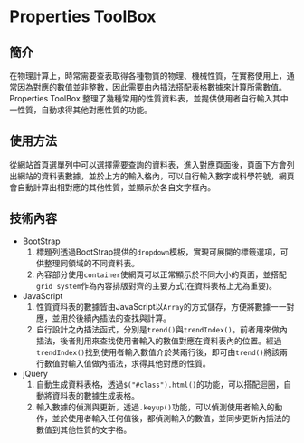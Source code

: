 # Properties ToolBox

## 簡介

在物理計算上，時常需要查表取得各種物質的物理、機械性質，在實務使用上，通常因為對應的數值並非整數，因此需要由內插法搭配表格數據來計算所需數值。
Properties ToolBox 整理了幾種常用的性質資料表，並提供使用者自行輸入其中一性質，自動求得其他對應性質的功能。

## 使用方法

從網站首頁選單列中可以選擇需要查詢的資料表，進入對應頁面後，頁面下方會列出網站的資料表數據，並於上方的輸入格內，可以自行輸入數字或科學符號，網頁會自動計算出相對應的其他性質，並顯示於各自文字框內。

## 技術內容

- BootStrap
  1. 標題列透過BootStrap提供的`dropdown`模板，實現可展開的標籤選項，可供整理同領域的不同資料表。
  2. 內容部分使用`container`使網頁可以正常顯示於不同大小的頁面，並搭配`grid system`作為內容排版對齊的主要方式(在資料表格上尤為重要)。
- JavaScript
  1. 性質資料表的數據皆由JavaScript以`Array`的方式儲存，方便將數據一一對應，並用於後續內插法的查找與計算。
  2. 自行設計之內插法函式，分別是`trend()`與`trendIndex()`。前者用來做內插法，後者則用來查找使用者輸入的數值對應在資料表內的位置。經過`trendIndex()`找到使用者輸入數值介於某兩行後，即可由`trend()`將該兩行數值對輸入值做內插法，求得其他對應的性質。
- jQuery
  1. 自動生成資料表格，透過`$("#class").html()`的功能，可以搭配迴圈，自動將資料表的數據生成表格。
  2. 輸入數據的偵測與更新，透過`.keyup()`功能，可以偵測使用者輸入的動作，並於使用者輸入任何值後，都偵測輸入的數值，並同步更新內插法的數值到其他性質的文字格。
